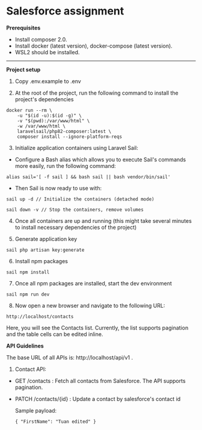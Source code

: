 # Salesforce assignment

**Prerequisites**

- Install composer 2.0.
- Install docker (latest version), docker-compose (latest version).
- WSL2 should be installed.

---------------
**Project setup**

1. Copy .env.example to .env

2. At the root of the project, run the following command to install the project's dependencies
````
docker run --rm \
    -u "$(id -u):$(id -g)" \
    -v "$(pwd):/var/www/html" \
    -w /var/www/html \
    laravelsail/php82-composer:latest \
    composer install --ignore-platform-reqs
````

3. Initialize application containers using Laravel Sail:

- Configure a Bash alias which allows you to execute Sail's commands more easily, run the following command:

````  
alias sail='[ -f sail ] && bash sail || bash vendor/bin/sail'
````

- Then Sail is now ready to use with:

````
sail up -d // Initialize the containers (detached mode)

sail down -v // Stop the containers, remove volumes
````

4. Once all containers are up and running (this might take several minutes to install necessary dependencies of the project)

5. Generate application key

````
sail php artisan key:generate
````

6. Install npm packages

````
sail npm install
````

7. Once all npm packages are installed, start the dev environment

````
sail npm run dev
````

8. Now open a new browser and navigate to the following URL:

``http://localhost/contacts``

Here, you will see the Contacts list. Currently, the list supports pagination and the table cells can be edited inline.

**API Guidelines**

The base URL of all APIs is: http://localhost/api/v1 .

1. Contact API: 

- GET /contacts : Fetch all contacts from Salesforce. The API supports pagination.


- PATCH /contacts/{id} : Update a contact by salesforce's contact id

  Sample payload:

  ````
  { "FirstName": "Tuan edited" }
  ````
